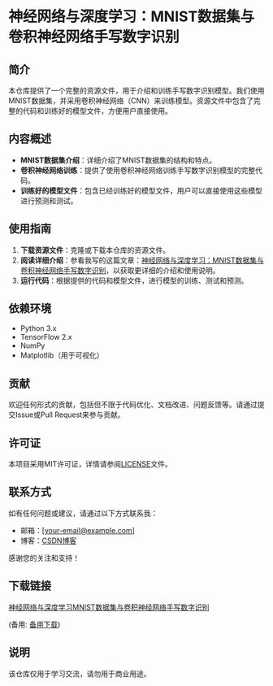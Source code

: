 # 神经网络与深度学习：MNIST数据集与卷积神经网络手写数字识别

## 简介
本仓库提供了一个完整的资源文件，用于介绍和训练手写数字识别模型。我们使用MNIST数据集，并采用卷积神经网络（CNN）来训练模型。资源文件中包含了完整的代码和训练好的模型文件，方便用户直接使用。

## 内容概述
- **MNIST数据集介绍**：详细介绍了MNIST数据集的结构和特点。
- **卷积神经网络训练**：提供了使用卷积神经网络训练手写数字识别模型的完整代码。
- **训练好的模型文件**：包含已经训练好的模型文件，用户可以直接使用这些模型进行预测和测试。

## 使用指南
1. **下载资源文件**：克隆或下载本仓库的资源文件。
2. **阅读详细介绍**：参看我写的这篇文章：[神经网络与深度学习：MNIST数据集与卷积神经网络手写数字识别](https://blog.csdn.net/weixin_45954454/article/details/114455209)，以获取更详细的介绍和使用说明。
3. **运行代码**：根据提供的代码和模型文件，进行模型的训练、测试和预测。

## 依赖环境
- Python 3.x
- TensorFlow 2.x
- NumPy
- Matplotlib（用于可视化）

## 贡献
欢迎任何形式的贡献，包括但不限于代码优化、文档改进、问题反馈等。请通过提交Issue或Pull Request来参与贡献。

## 许可证
本项目采用MIT许可证，详情请参阅[LICENSE](LICENSE)文件。

## 联系方式
如有任何问题或建议，请通过以下方式联系我：
- 邮箱：[your-email@example.com]
- 博客：[CSDN博客](https://blog.csdn.net/weixin_45954454)

感谢您的关注和支持！

## 下载链接
[神经网络与深度学习MNIST数据集与卷积神经网络手写数字识别](https://pan.quark.cn/s/760cce61a3cb) 

(备用: [备用下载](https://pan.baidu.com/s/1ofv27CObxt_7lx1aiHqi0A?pwd=1234))

## 说明

该仓库仅用于学习交流，请勿用于商业用途。
